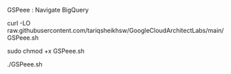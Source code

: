 GSPeee :  Navigate BigQuery 

curl -LO raw.githubusercontent.com/tariqsheikhsw/GoogleCloudArchitectLabs/main/GSPeee.sh

sudo chmod +x GSPeee.sh

./GSPeee.sh

